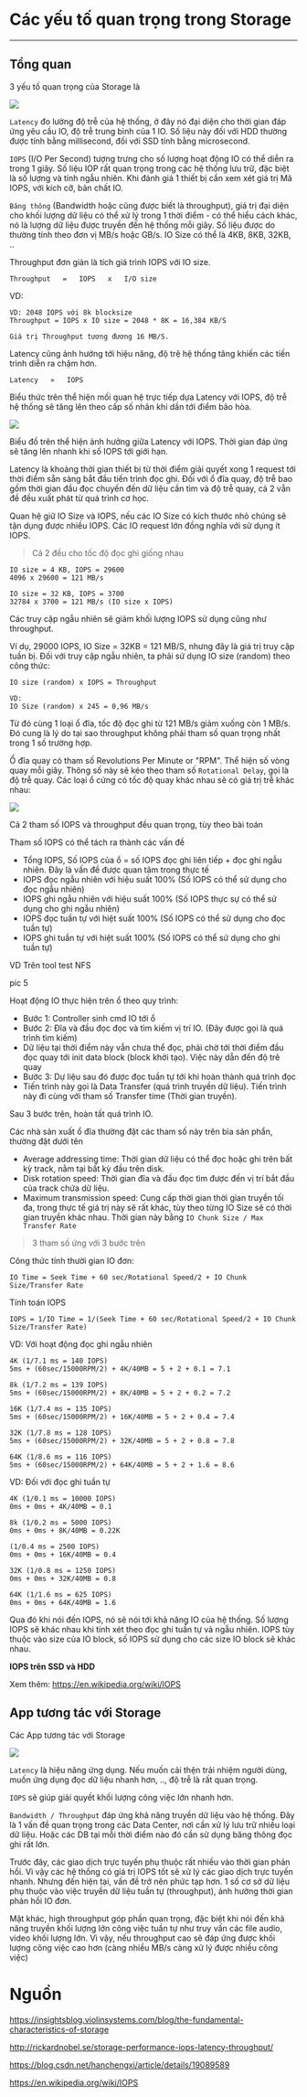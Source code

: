 # Các yếu tố quan trọng trong Storage
---
## Tổng quan
3 yếu tố quan trọng của Storage là

![](images/ceph-ilt-1.png)

`Latency` đo lường độ trễ của hệ thống, ở đây nó đại diện cho thời gian đáp ứng yêu cầu IO, độ trễ trung bình của 1 IO. Số liệu này đối với HDD thường được tính bằng millisecond, đối với SSD tính bằng microsecond. 

`IOPS` (I/O Per Second) tượng trưng cho số lượng hoạt động IO có thể diễn ra trong 1 giây. Số liệu IOP rất quan trọng trong các hệ thống lưu trữ, đặc biệt là số lượng và tính ngẫu nhiên. Khi đánh giá 1 thiết bị cần xem xét giá trị Mã IOPS, với kích cỡ, bản chất IO.

`Băng thông` (Bandwidth hoặc cũng được biết là throughput), giá trị đại diện cho khối lượng dữ liệu có thể xử lý trong 1 thời điểm - có thể hiểu cách khác, nó là lượng dữ liệu được truyền đến hệ thống mỗi giây. Số liệu được do thường tính theo đơn vị MB/s hoặc GB/s. IO Size có thể là 4KB, 8KB, 32KB, .. 


Throughput đơn giản là tích giá trình IOPS với IO size.
```
Throughput   =   IOPS   x   I/O size
```

VD:

```
VD: 2048 IOPS với 8k blocksize
Throughput = IOPS x IO size = 2048 * 8K = 16,384 KB/S

Giá trị Throughput tương đương 16 MB/S.
```

Latency cũng ảnh hướng tới hiệu năng, độ trệ hệ thống tăng khiến các tiến trình diễn ra chậm hơn. 

```
Latency   ∝   IOPS
```

Biểu thức trên thể hiện mối quan hệ trực tiếp dựa Latency với IOPS, độ trễ hệ thống sẽ tăng lên theo cấp số nhân khi dần tới điểm bão hòa.

![](images/ceph-ilt-2.png)

Biểu đồ trên thể hiện ảnh hưởng giữa Latency với IOPS. Thời gian đáp ứng sẽ tăng lên nhanh khi số IOPS tới giới hạn. 

Latency là khoảng thời gian thiết bị từ thời điểm giải quyết xong 1 request tới thời điểm sẵn sàng bắt đầu tiến trình đọc ghi. Đối với ổ đĩa quay, độ trễ bao gồm thời gian đầu đọc chuyến đến dữ liệu cần tìm và độ trễ quay, cả 2 vẫn đề đều xuất phát từ quá trình cơ học.

Quan hệ giữ IO Size và IOPS, nếu các IO Size có kích thước nhỏ chúng sẽ tận dụng được nhiều IOPS. Các IO request lớn đồng nghĩa với sử dụng ít IOPS.
> Cả 2 đều cho tốc độ đọc ghi giống nhau

```
IO size = 4 KB, IOPS = 29600 
4096 x 29600 = 121 MB/s

IO size = 32 KB, IOPS = 3700
32784 x 3700 = 121 MB/s (IO size x IOPS)
```

Các truy cập ngẫu nhiên sẽ giảm khối lượng IOPS sử dụng cũng như throughput.

Ví dụ, 29000 IOPS, IO Size = 32KB = 121 MB/S, nhưng đây là giá trị truy cập tuần bị. Đối với truy cập ngẫu nhiên, ta phải sử dụng IO size (random) theo công thức:
```
IO size (random) x IOPS = Throughput

VD:
IO Size (random) x 245 = 0,96 MB/s
```

Từ đó cùng 1 loại ổ đĩa, tốc độ đọc ghi từ 121 MB/s giảm xuống còn 1 MB/s. Đó cung là lý do tại sao throughput không phải tham số quan trọng nhất trong 1 số trường hợp.

Ổ đĩa quay có tham số Revolutions Per Minute or "RPM". Thể hiện số vòng quay mỗi giây. Thông số này sẽ kéo theo tham số `Rotational Delay`, gọi là độ trễ quay. Các loại ổ cứng có tốc độ quay khác nhau sẽ có giá trị trễ khác nhau:

![](images/ceph-ilt-4.png)


Cả 2 tham số IOPS và throughput đều quan trọng, tùy theo bài toán

Tham số IOPS có thể tách ra thành các vấn đề
- Tổng IOPS, Số IOPS của ổ = số IOPS đọc ghi liên tiếp + đọc ghi ngẫu nhiên. Đây là vấn đề được quan tâm trong thực tế
- IOPS đọc ngẫu nhiên với hiệu suất 100% (Số IOPS có thể sử dụng cho đọc ngẫu nhiên)
- IOPS ghi ngẫu nhiên với hiệu suất 100% (Số IOPS thực sự có thể sử dụng cho ghi ngẫu nhiên)
- IOPS đọc tuần tự với hiệt suất 100% (Số IOPS có thể sử dụng cho đọc tuần tự)
- IOPS ghi tuần tự với hiệt suất 100% (Số IOPS có thể sử dụng cho ghi tuần tự)

VD Trên tool test NFS

pic 5

Hoạt động IO thực hiện trên ổ theo quy trình:
- Bước 1: Controller sinh cmd IO tới ổ
- Bước 2: Đĩa và đầu đọc đọc và tìm kiếm vị trí IO. (Đây được gọi là quá trình tìm kiếm)
 - Dữ liệu tại thời điểm này vẫn chưa thể đọc, phải chờ tới thời điểm đầu đọc quay tới init data block (block khởi tạo). Việc này dẫn đến độ trẽ quay
- Bước 3: Dự liệu sau đó được đọc tuần tự tới khi hoàn thành quá trình đọc
 - Tiến trình này gọi là Data Transfer (quá trình truyền dữ liệu). Tiến trình này đi cùng với tham số Transfer time (Thời gian truyền). 

Sau 3 bước trên, hoàn tất quá trình IO.

Các nhà sản xuất ổ đĩa thường đặt các tham số này trên bìa sản phẩn, thường đặt dưới tên 
- Average addressing time: Thời gian dữ liệu có thể đọc hoặc ghi trên bất kỳ track, nằm tại bất kỳ đầu trên disk. 
- Disk rotation speed: Thời gian đĩa và đầu đọc tìm được đến vị trí bắt đầu của track chứa dữ liệu. 
- Maximum transmission speed: Cung cấp thời gian thời gian truyền tối đa, trong thực tế giá trị này sẽ rất khác, tùy theo từng IO Size sẽ có thời gian truyền khác nhau. Thời gian này bằng `IO Chunk Size / Max Transfer Rate`

> 3 tham số ứng với 3 bước trên

Công thức tính thười gian IO đơn:
```
IO Time = Seek Time + 60 sec/Rotational Speed/2 + IO Chunk Size/Transfer Rate
```

Tính toán IOPS
```
IOPS = 1/IO Time = 1/(Seek Time + 60 sec/Rotational Speed/2 + IO Chunk Size/Transfer Rate)
```

VD: Với hoạt động đọc ghi ngẫu nhiên
```
4K (1/7.1 ms = 140 IOPS) 
5ms + (60sec/15000RPM/2) + 4K/40MB = 5 + 2 + 0.1 = 7.1 

8k (1/7.2 ms = 139 IOPS) 
5ms + (60sec/15000RPM/2) + 8K/40MB = 5 + 2 + 0.2 = 7.2 

16K (1/7.4 ms = 135 IOPS) 
5ms + (60sec/15000RPM/2) + 16K/40MB = 5 + 2 + 0.4 = 7.4 

32K (1/7.8 ms = 128 IOPS) 
5ms + (60sec/15000RPM/2) + 32K/40MB = 5 + 2 + 0.8 = 7.8 

64K (1/8.6 ms = 116 IOPS) 
5ms + (60sec/15000RPM/2) + 64K/40MB = 5 + 2 + 1.6 = 8.6
```

VD: Đối với đọc ghi tuần tự
```
4K (1/0.1 ms = 10000 IOPS) 
0ms + 0ms + 4K/40MB = 0.1 

8k (1/0.2 ms = 5000 IOPS) 
0ms + 0ms + 8K/40MB = 0.22K 

(1/0.4 ms = 2500 IOPS) 
0ms + 0ms + 16K/40MB = 0.4 

32K (1/0.8 ms = 1250 IOPS) 
0ms + 0ms + 32K/40MB = 0.8 

64K (1/1.6 ms = 625 IOPS) 
0ms + 0ms + 64K/40MB = 1.6
```

Qua đó khi nói đến IOPS, nó sẽ nói tới khả năng IO của hệ thống. Số lượng IOPS sẽ khác nhau khi tính xét theo đọc ghi tuần tự và ngẫu nhiên. IOPS tùy thuộc vào size của IO block, số IOPS sử dụng cho các size IO block sẽ khác nhau. 

__IOPS trên SSD và HDD__

Xem thêm: https://en.wikipedia.org/wiki/IOPS




## App tương tác với Storage
Các App tương tác với Storage

![](images/ceph-ilt-3.png)

`Latency` là hiệu năng ứng dụng. Nếu muốn cải thện trải nhiệm người dùng, muốn ứng dụng đọc dữ liệu nhanh hơn, .., độ trễ là rất quan trọng.

`IOPS` sẽ giúp giải quyết khối lượng công việc lớn nhanh hơn.

`Bandwidth / Throughput` đáp ứng khả năng truyền dữ liệu vào hệ thống. Đây là 1 vấn đề quan trọng trong các Data Center, nơi cần xử lý lưu trữ nhiều loại dữ liệu. Hoặc các DB tại mỗi thời điểm nào đó cần sử dụng băng thông đọc ghi rất lớn.

Trước đây, các giao dịch trực tuyến phụ thuộc rất nhiều vào thời gian phản hồi. Vì vậy các hệ thống có giá trị IOPS tốt sẽ xử lý các giao dịch trực tuyến nhanh. Nhưng đến hiện tại, vấn đề trở nên phức tạp hơn. 1 số cơ sở dữ liệu phụ thuộc vào việc truyền dữ liệu tuần tự (throughput), ảnh hưởng thời gian phản hồi IO đơn.

Mặt khác, high throughput góp phần quan trọng, đặc biệt khi nói đến khả năng truyền khối lượng lớn công việc tuần tự như truy vấn các file audio, video khối lượng lớn. Vì vậy, nếu throughput cao sẽ đáp ứng được khối lượng công việc cao hơn (càng nhiều MB/s càng xử lý được nhiều công việc)

# Nguồn

https://insightsblog.violinsystems.com/blog/the-fundamental-characteristics-of-storage

http://rickardnobel.se/storage-performance-iops-latency-throughput/

https://blog.csdn.net/hanchengxi/article/details/19089589

https://en.wikipedia.org/wiki/IOPS
